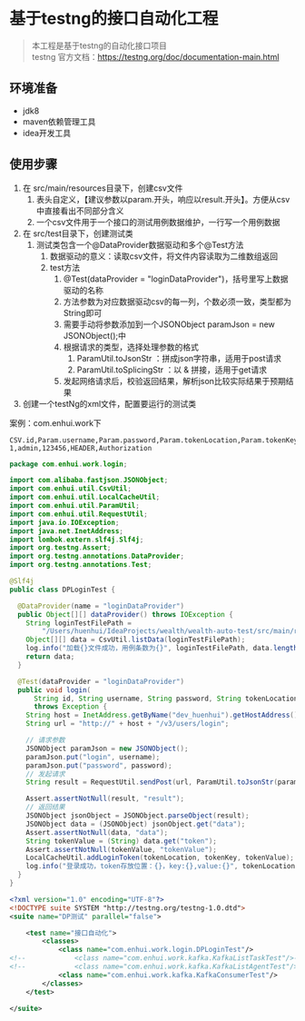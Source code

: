 # 基于testng的接口自动化工程

> 本工程是基于testng的自动化接口项目    
> testng 官方文档：https://testng.org/doc/documentation-main.html

## 环境准备
- jdk8
- maven依赖管理工具
- idea开发工具

## 使用步骤
1. 在 src/main/resources目录下，创建csv文件
   1. 表头自定义，【建议参数以param.开头，响应以result.开头】。方便从csv中直接看出不同部分含义
   2. 一个csv文件用于一个接口的测试用例数据维护，一行写一个用例数据
2. 在 src/test目录下，创建测试类
   1. 测试类包含一个@DataProvider数据驱动和多个@Test方法
      1. 数据驱动的意义：读取csv文件，将文件内容读取为二维数组返回
      2. test方法
         1. @Test(dataProvider = "loginDataProvider")，括号里写上数据驱动的名称
         2. 方法参数为对应数据驱动csv的每一列，个数必须一致，类型都为String即可
         3. 需要手动将参数添加到一个JSONObject paramJson = new JSONObject();中
         4. 根据请求的类型，选择处理参数的格式
            1. ParamUtil.toJsonStr ：拼成json字符串，适用于post请求
            2. ParamUtil.toSplicingStr ：以 & 拼接，适用于get请求
         5. 发起网络请求后，校验返回结果，解析json比较实际结果于预期结果
3. 创建一个testNg的xml文件，配置要运行的测试类

案例：com.enhui.work下
```csv
CSV.id,Param.username,Param.password,Param.tokenLocation,Param.tokenKey
1,admin,123456,HEADER,Authorization
```
```java
package com.enhui.work.login;

import com.alibaba.fastjson.JSONObject;
import com.enhui.util.CsvUtil;
import com.enhui.util.LocalCacheUtil;
import com.enhui.util.ParamUtil;
import com.enhui.util.RequestUtil;
import java.io.IOException;
import java.net.InetAddress;
import lombok.extern.slf4j.Slf4j;
import org.testng.Assert;
import org.testng.annotations.DataProvider;
import org.testng.annotations.Test;

@Slf4j
public class DPLoginTest {

  @DataProvider(name = "loginDataProvider")
  public Object[][] dataProvider() throws IOException {
    String loginTestFilePath =
        "/Users/huenhui/IdeaProjects/wealth/wealth-auto-test/src/main/resources/work/login/DPLoginTest.csv";
    Object[][] data = CsvUtil.listData(loginTestFilePath);
    log.info("加载{}文件成功，用例条数为{}", loginTestFilePath, data.length);
    return data;
  }

  @Test(dataProvider = "loginDataProvider")
  public void login(
      String id, String username, String password, String tokenLocation, String tokenKey)
      throws Exception {
    String host = InetAddress.getByName("dev_huenhui").getHostAddress();
    String url = "http://" + host + "/v3/users/login";

    // 请求参数
    JSONObject paramJson = new JSONObject();
    paramJson.put("login", username);
    paramJson.put("password", password);
    // 发起请求
    String result = RequestUtil.sendPost(url, ParamUtil.toJsonStr(paramJson));

    Assert.assertNotNull(result, "result");
    // 返回结果
    JSONObject jsonObject = JSONObject.parseObject(result);
    JSONObject data = (JSONObject) jsonObject.get("data");
    Assert.assertNotNull(data, "data");
    String tokenValue = (String) data.get("token");
    Assert.assertNotNull(tokenValue, "tokenValue");
    LocalCacheUtil.addLoginToken(tokenLocation, tokenKey, tokenValue);
    log.info("登录成功，token存放位置：{}，key:{},value:{}", tokenLocation, tokenKey, tokenValue);
  }
}
```

```xml
<?xml version="1.0" encoding="UTF-8"?>
<!DOCTYPE suite SYSTEM "http://testng.org/testng-1.0.dtd">
<suite name="DP测试" parallel="false">

    <test name="接口自动化">
        <classes>
            <class name="com.enhui.work.login.DPLoginTest"/>
<!--            <class name="com.enhui.work.kafka.KafkaListTaskTest"/>-->
<!--            <class name="com.enhui.work.kafka.KafkaListAgentTest"/>-->
            <class name="com.enhui.work.kafka.KafkaConsumerTest"/>
        </classes>
    </test>

</suite>
```
